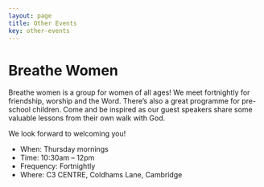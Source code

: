 ```yaml
---
layout: page
title: Other Events
key: other-events
---
```

# Breathe <span class="alt-title">Women</span>

Breathe women is a group for women of all ages!  We meet fortnightly for friendship, worship and the Word. There’s also a great programme for pre-school children. Come and be inspired as our guest speakers share some valuable lessons from their own walk with God. 

We look forward to welcoming you!

* When: Thursday mornings
* Time: 10:30am – 12pm
* Frequency: Fortnightly
* Where: C3 CENTRE, Coldhams Lane, Cambridge

<!-- HACK! -->

<style>
@media (min-width: 993px) {
#map {
  margin-top: 50px;
}
}
</style>
